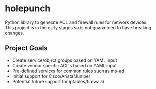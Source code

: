 # holepunch
Python library to generate ACL and firewall rules for network devices.  
This project is in the early stages so is not guaranteed to have breaking changes.

## Project Goals
- Create service/object groups based on YAML input
- Create vendor specific ACL's based on YAML input
- Pre-defined services for common rules such as ms-ad 
- Initial support for Cisco/Arista/Juniper
- Potential future support for iptables/firewalld
